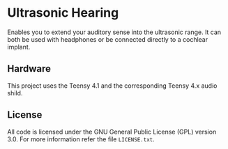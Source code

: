 Ultrasonic Hearing
==================

Enables you to extend your auditory sense into the ultrasonic range.
It can both be used with headphones or be connected directly to a cochlear implant.


Hardware
--------

This project uses the Teensy 4.1 and the corresponding Teensy 4.x audio shild.


License
-------

All code is licensed under the GNU General Public License (GPL) version 3.0.
For more information refer the file `LICENSE.txt`.
